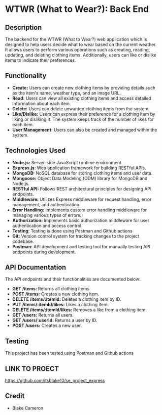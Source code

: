 # WTWR (What to Wear?): Back End

## Description

The backend for the WTWR (What to Wear?) web application which is designed to help users decide what to wear based on the current weather. It allows users to perform various operations such as creating, reading, updating, and deleting clothing items. Additionally, users can like or dislike items to indicate their preferences.

## Functionality

- **Create:** Users can create new clothing items by providing details such as the item's name, weather type, and an image URL.
- **Read:** Users can view all existing clothing items and access detailed information about each item.
- **Delete:** Users can delete unwanted clothing items from the system.
- **Like/Dislike:** Users can express their preference for a clothing item by liking or disliking it. The system keeps track of the number of likes for each item.
- **User Management:** Users can also be created and managed within the system.

## Technologies Used

- **Node.js:** Server-side JavaScript runtime environment.
- **Express.js:** Web application framework for building RESTful APIs.
- **MongoDB:** NoSQL database for storing clothing items and user data.
- **Mongoose:** Object Data Modeling (ODM) library for MongoDB and Node.js.
- **RESTful API:** Follows REST architectural principles for designing API endpoints.
- **Middleware:** Utilizes Express middleware for request handling, error management, and authentication.
- **Error Handling:** Implements custom error handling middleware for managing various types of errors.
- **Authorization:** Implements basic authorization middleware for user authentication and access control.
- **Testing:** Testing is done using Postman and Github actions
- **Git:** Version control system for tracking changes to the project codebase.
- **Postman:** API development and testing tool for manually testing API endpoints during development.

## API Documentation

The API endpoints and their functionalities are documented below:

- **GET /items:** Returns all clothing items.
- **POST /items:** Creates a new clothing item.
- **DELETE /items/:itemId:** Deletes a clothing item by ID.
- **PUT /items/:itemId/likes:** Likes a clothing item.
- **DELETE /items/:itemId/likes:** Removes a like from a clothing item.
- **GET /users:** Returns all users.
- **GET /users/:userId:** Returns a user by ID.
- **POST /users:** Creates a new user.

## Testing

This project has been tested using Postman and Github actions

## LINK TO PROECT

https://github.com/itsblake10/se_project_express

## Credit

- Blake Cameron
